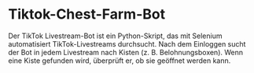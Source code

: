# Tiktok-Chest-Farm-Bot
Der TikTok Livestream-Bot ist ein Python-Skript, das mit Selenium automatisiert TikTok-Livestreams durchsucht. Nach dem Einloggen sucht der Bot in jedem Livestream nach Kisten (z. B. Belohnungsboxen). Wenn eine Kiste gefunden wird, überprüft er, ob sie geöffnet werden  kann.
